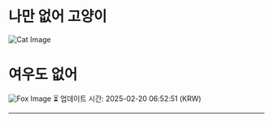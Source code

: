 
# 나만 없어 고양이

![Cat Image](https://cdn2.thecatapi.com/images/MTYyNTY0MA.jpg)

# 여우도 없어
![Fox Image](https://randomfox.ca/images/1.jpg)
⏳ 업데이트 시간: 2025-02-20 06:52:51 (KRW)

---
